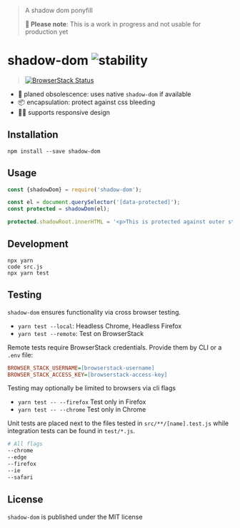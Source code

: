
> A shadow dom ponyfill 
>
> **🚧 Please note**: This is a work in progress and not usable for production yet

# shadow-dom ![stability][stability-svg]

> [![BrowserStack Status](https://www.browserstack.com/automate/badge.svg?badge_key=VmZaUGhsRktHNDVmZEdvdmw4SUZXRStUT09BYko5OS80Mml3MGJsV3laWT0tLXpDTkNMS2xBbFltUDRYU3YzdG1SUkE9PQ%3D%3D--2a2e702619b83d217e722e79510189a7e589f02c)](https://www.browserstack.com/automate/public-build/TnZTcXBIZGhUMEpNcHFXYVZXWWZLN2tNR0s5cWhyU3Q1Y2hLTERWMXBsYz0tLUdEaUY0bHZtdjRGSDhGQXl2eDJzbmc9PQ==--7ab74ceef968a388bdb60f9d3ca6431b3f819b83>)

* 🌲 planed obsolescence: uses native `shadow-dom` if available
* 📦 encapsulation: protect against css bleeding
* 👩‍💻 supports responsive design  

## Installation

```
npm install --save shadow-dom
```

## Usage

```js
const {shadowDom} = require('shadow-dom');

const el = document.querySelector('[data-protected]');
const protected = shadowDom(el);

protected.shadowRoot.innerHTML = '<p>This is protected against outer styles</p>';
```

## Development

```
npx yarn
code src.js 
npx yarn test
```

## Testing

`shadow-dom` ensures functionality via cross browser testing. 

* `yarn test --local`: Headless Chrome, Headless Firefox
* `yarn test --remote`: Test on BrowserStack

Remote tests require BrowserStack credentials. Provide them by CLI or a `.env` file:

```ini
BROWSER_STACK_USERNAME=[browserstack-username]
BROWSER_STACK_ACCESS_KEY=[browserstack-access-key]
```

Testing may optionally be limited to browsers via cli flags

* `yarn test -- --firefox` Test only in Firefox
* `yarn test -- --chrome` Test only in Chrome

Unit tests are placed next to the files tested in `src/**/[name].test.js` while 
integration tests can be found in `test/*.js`.

```sh
# All flags
--chrome
--edge
--firefox
--ie
--safari
```

## License

`shadow-dom` is published under the MIT license

[stability-svg]: https://img.shields.io/badge/stability-unreleased-red.svg?style=flat-square
